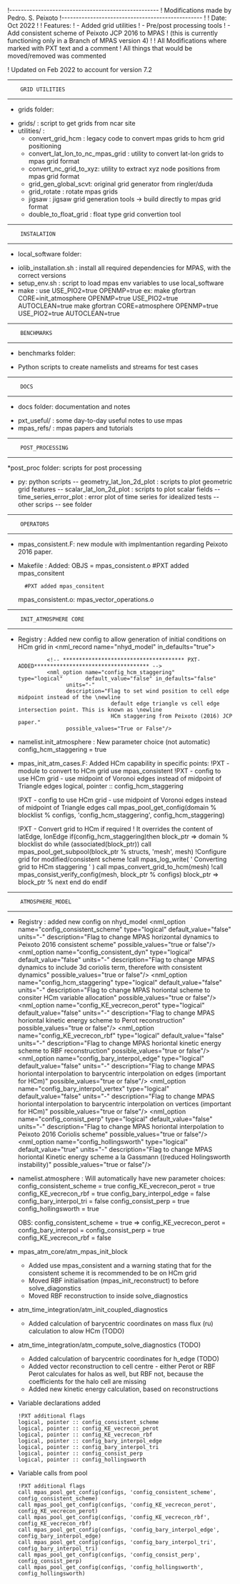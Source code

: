 !----------------------------------------------------
!   Modifications made by Pedro. S. Peixoto
!-------------------------------------------------
!
!   Date: Oct 2022
!
!   Features:
!   - Added grid utilities
!   - Pre/post processing tools 
!   - Add consistent scheme of Peixoto JCP 2016 to MPAS 
!              (this is currently functioning only in a Branch of MPAS version 4)
!
!   All Modifications where marked with PXT text and a comment
!   All things that would be moved/removed was commented

!   Updated on Feb 2022 to account for version 7.2

----------------------------------
        GRID UTILITIES
----------------------------------
* grids folder:
- grids/ : script to get grids from ncar site
- utilities/ :
  - convert_grid_hcm : legacy code to convert mpas grids to hcm grid positioning
  - convert_lat_lon_to_nc_mpas_grid : utility to convert lat-lon grids to mpas grid format
  - convert_nc_grid_to_xyz: utility to extract xyz node positions from mpas grid format
  - grid_gen_global_scvt: original grid generator from ringler/duda
  - grid_rotate : rotate mpas grids
  - jigsaw : jigsaw grid generation tools -> build directly to mpas grid format
  - double_to_float_grid : float type grid convertion tool


----------------------------------
        INSTALATION
----------------------------------
 * local_software folder:
 - iolib_installation.sh : install all required dependencies for MPAS, with the correct versions
 - setup_env.sh : script to load mpas env variables to use local_software
 - make : use USE_PIO2=true OPENMP=true
     ex: make gfortran CORE=init_atmosphere OPENMP=true USE_PIO2=true AUTOCLEAN=true
         make gfortran CORE=atmosphere OPENMP=true USE_PIO2=true AUTOCLEAN=true

----------------------------------
        BENCHMARKS
----------------------------------
* benchmarks folder:
- Python scripts to create namelists and streams for test cases 

----------------------------------
        DOCS 
----------------------------------
* docs folder: documentation and notes
- pxt_useful/ : some day-to-day useful notes to use mpas
- mpas_refs/  : mpas papers and tutorials

----------------------------------
        POST_PROCESSING
----------------------------------
*post_proc folder: scripts for post processing 
- py: python scripts 
    -- geometry_lat_lon_2d_plot : scripts to plot geometric grid features 
    -- scalar_lat_lon_2d_plot   : scripts to plot scalar fields
    -- time_series_error_plot   : error plot of time series for idealized tests
    -- other scrips -- see folder

----------------------------------
        OPERATORS
----------------------------------
* mpas_consistent.F: new module with implmentantion regarding Peixoto 2016 paper.   
* Makefile : Added: 
	OBJS = 
	mpas_consistent.o #PXT added mpas_consitent
	
        #PXT added mpas_consitent
	mpas_consistent.o: mpas_vector_operations.o

----------------------------------
        INIT_ATMOSPHERE CORE
----------------------------------
* Registry : Added new config to allow generation of initial conditions on HCm grid in  <nml_record name="nhyd_model" in_defaults="true">

               <!-- ************************************** PXT-ADDED************************************ -->
               <nml_option name="config_hcm_staggering"        type="logical"       default_value="false" in_defaults="false"
                     units="-"
                     description="Flag to set wind position to cell edge midpoint instead of the \newline
                                   default edge triangle vs cell edge intersection point. This is known as \newline
                                   HCm staggering from Peixoto (2016) JCP paper."
                     possible_values="True or False"/>

* namelist.init_atmosphere : New parameter choice (not automatic)
   config_hcm_staggering = true
  
* mpas_init_atm_cases.F: Added HCm capability in specific points:
   !PXT - module to convert to HCm grid
   use mpas_consistent
   !PXT - config to use HCm grid - use midpoint of Voronoi edges instead of midpoint of Triangle edges
   logical, pointer :: config_hcm_staggering
   
   !PXT - config to use HCm grid - use midpoint of Voronoi edges instead of midpoint of Triangle edges
   call mpas_pool_get_config(domain % blocklist % configs, 'config_hcm_staggering', config_hcm_staggering)

   !PXT - Convert grid to HCm if required
   ! It overrides the content of latEdge, lonEdge
   if(config_hcm_staggering)then
      block_ptr => domain % blocklist
         do while (associated(block_ptr))
           call mpas_pool_get_subpool(block_ptr % structs, 'mesh', mesh)
           !Configure grid for modified/consistent scheme
           !call mpas_log_write( ' Converting grid to HCm staggering ' )
           call mpas_convert_grid_to_hcm(mesh)
           !call mpas_consist_verify_config(mesh, block_ptr % configs)
           block_ptr => block_ptr % next
         end do
      endif
      
  
----------------------------------
        ATMOSPHERE_MODEL
----------------------------------

* Registry : added new config on nhyd_model
               <!-- PXT - Added configuration flags-->
                <nml_option name="config_consistent_scheme"          type="logical"       default_value="false"
                     units="-"
                     description="Flag to change MPAS horizontal dynamics to Peixoto 2016 consistent scheme"
                     possible_values="true or false"/>
                <nml_option name="config_consistent_dyn"             type="logical"       default_value="false"
                     units="-"
                     description="Flag to change MPAS dynamics to include 3d coriolis term, therefore with consistent dynamics"
                     possible_values="true or false"/>
                <nml_option name="config_hcm_staggering"             type="logical"       default_value="false"
                     units="-"
                     description="Flag to change MPAS horiontal scheme to consiter HCm variable allocation"
                     possible_values="true or false"/>
                <nml_option name="config_KE_vecrecon_perot"          type="logical"       default_value="false"
                     units="-"
                     description="Flag to change MPAS horiontal kinetic energy scheme to Perot reconstruction"
                     possible_values="true or false"/>
                <nml_option name="config_KE_vecrecon_rbf"            type="logical"       default_value="false"
                     units="-"
                     description="Flag to change MPAS horiontal kinetic energy scheme to RBF reconstruction"
                     possible_values="true or false"/>
                <nml_option name="config_bary_interpol_edge"         type="logical"       default_value="false"
                     units="-"
                     description="Flag to change MPAS horiontal interpolation to barycentric interpolation on edges (important for HCm)"
                     possible_values="true or false"/>
                <nml_option name="config_bary_interpol_vertex"       type="logical"       default_value="false"
                     units="-"
                     description="Flag to change MPAS horiontal interpolation to barycentric interpolation on vertices (important for HCm)"
                     possible_values="true or false"/>
                <nml_option name="config_consist_perp"               type="logical"       default_value="false"
                     units="-"
                     description="Flag to change MPAS horiontal interpolation to Peixoto 2016 Coriolis scheme"
                     possible_values="true or false"/>
                <nml_option name="config_hollingsworth"              type="logical"       default_value="true"
                     units="-"
                     description="Flag to change MPAS horiontal Kinetic energy scheme a la Gassmann ((reduced Holingsworth instability)"
                     possible_values="true or false"/>


* namelist.atmosphere : Will automatically have new parameter choices:
	config_consistent_scheme = true
    	config_KE_vecrecon_perot = true
      config_KE_vecrecon_rbf = true
      config_bary_interpol_edge = false
      config_bary_interpol_tri = false
	config_consist_perp = true
	config_hollingsworth = true

     OBS:   config_consistent_scheme = true => 
	       config_KE_vecrecon_perot = config_bary_interpol = config_consist_perp = true
	       config_KE_vecrecon_rbf = false

* mpas_atm_core/atm_mpas_init_block
	- Added use mpas_consistent and a warning stating that for the consistent scheme it is recommended to be on HCm grid
	- Moved RBF initialisation (mpas_init_reconstruct) to before solve_diagonstics
	- Moved RBF reconstruction to inside solve_diagnostics 

* atm_time_integration/atm_init_coupled_diagnostics 
	- Added calculation of barycentric coordinates on mass flux (ru) calculation to alow HCm (TODO)

* atm_time_integration/atm_compute_solve_diagnostics (TODO)
	- Added calculation of barycentric coordinates for h_edge (TODO)
	- Added vector reconstruction to cell centre - either Perot or RBF
	   Perot calculates for halos as well, but RBF not, because the coefficients
	   for the halo cell are missing
	- Added new kinetic energy calculation, based on reconstructions 



* Variable declarations added

      !PXT additional flags
      logical, pointer :: config_consistent_scheme
      logical, pointer :: config_KE_vecrecon_perot
      logical, pointer :: config_KE_vecrecon_rbf
      logical, pointer :: config_bary_interpol_edge
      logical, pointer :: config_bary_interpol_tri
      logical, pointer :: config_consist_perp
      logical, pointer :: config_hollingsworth

* Variable calls from pool

      !PXT additional flags
      call mpas_pool_get_config(configs, 'config_consistent_scheme', config_consistent_scheme)
      call mpas_pool_get_config(configs, 'config_KE_vecrecon_perot', config_KE_vecrecon_perot)
      call mpas_pool_get_config(configs, 'config_KE_vecrecon_rbf', config_KE_vecrecon_rbf)
      call mpas_pool_get_config(configs, 'config_bary_interpol_edge', config_bary_interpol_edge)
      call mpas_pool_get_config(configs, 'config_bary_interpol_tri', config_bary_interpol_tri)
      call mpas_pool_get_config(configs, 'config_consist_perp', config_consist_perp)
      call mpas_pool_get_config(configs, 'config_hollingsworth', config_hollingsworth)



